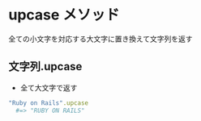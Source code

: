 # upcase メソッド
全ての小文字を対応する大文字に置き換えて文字列を返す
  
## 文字列.upcase
- 全て大文字で返す

```rb
"Ruby on Rails".upcase
  #=> "RUBY ON RAILS"
```
